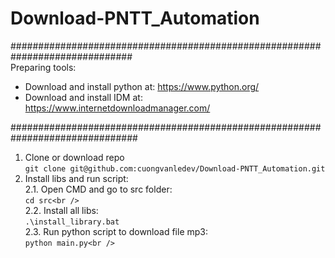 # Download-PNTT_Automation
##############################################################################<br />
Preparing tools:<br />
* Download and install python at: https://www.python.org/<br />
* Download and install IDM at: https://www.internetdownloadmanager.com/<br />

###############################################################################<br />
1. Clone or download repo<br />
``` git clone git@github.com:cuongvanledev/Download-PNTT_Automation.git ``` <br />
2. Install libs and run script:<br />
   2.1. Open CMD and go to src folder:<br />
```cd src<br />```<br />
   2.2. Install all libs:<br />
```.\install_library.bat``` <br />
   2.3. Run python script to download file mp3:<br />
```python main.py<br />```
